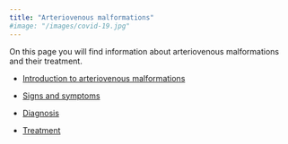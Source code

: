 ```yaml
---
title: "Arteriovenous malformations"
#image: "/images/covid-19.jpg"
---
```


On this page you will find information about arteriovenous malformations and their treatment. 

* [Introduction to arteriovenous malformations](introduction)
* [Signs and symptoms](symptoms)

* [Diagnosis](diagnosis)
* [Treatment](treatment)
